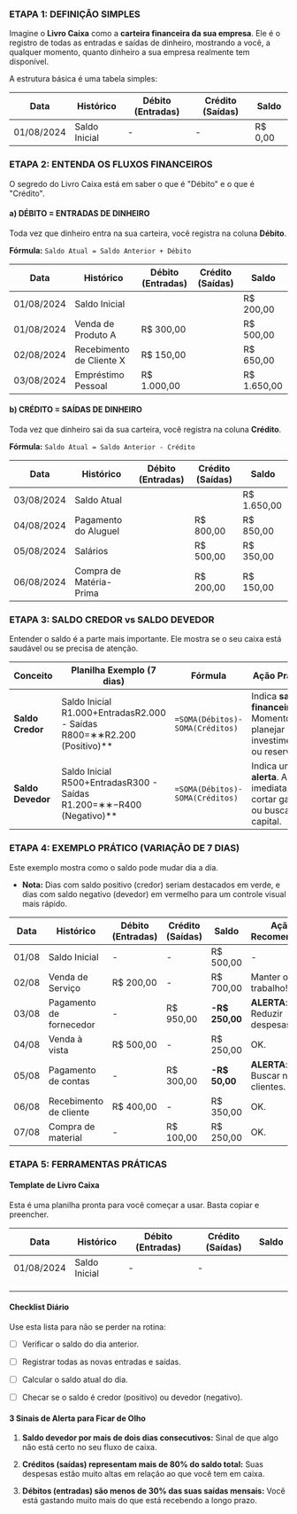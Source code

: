 ### **ETAPA 1: DEFINIÇÃO SIMPLES**

Imagine o **Livro Caixa** como a **carteira financeira da sua empresa**. Ele é o registro de todas as entradas e saídas de dinheiro, mostrando a você, a qualquer momento, quanto dinheiro a sua empresa realmente tem disponível.

A estrutura básica é uma tabela simples:

| Data       | Histórico     | Débito (Entradas) | Crédito (Saídas) | Saldo   |
| ---------- | ------------- | ----------------- | ---------------- | ------- |
| 01/08/2024 | Saldo Inicial | -                 | -                | R$ 0,00 |

### **ETAPA 2: ENTENDA OS FLUXOS FINANCEIROS**

O segredo do Livro Caixa está em saber o que é "Débito" e o que é "Crédito".

#### **a) DÉBITO = ENTRADAS DE DINHEIRO**

Toda vez que dinheiro entra na sua carteira, você registra na coluna **Débito**.

**Fórmula:** `Saldo Atual = Saldo Anterior + Débito`

| Data       | Histórico                | Débito (Entradas) | Crédito (Saídas) | Saldo       |
| ---------- | ------------------------ | ----------------- | ---------------- | ----------- |
| 01/08/2024 | Saldo Inicial            |                   |                  | R$ 200,00   |
| 01/08/2024 | Venda de Produto A       | R$ 300,00         |                  | R$ 500,00   |
| 02/08/2024 | Recebimento de Cliente X | R$ 150,00         |                  | R$ 650,00   |
| 03/08/2024 | Empréstimo Pessoal       | R$ 1.000,00       |                  | R$ 1.650,00 |

#### **b) CRÉDITO = SAÍDAS DE DINHEIRO**

Toda vez que dinheiro sai da sua carteira, você registra na coluna **Crédito**.

**Fórmula:** `Saldo Atual = Saldo Anterior - Crédito`

| Data       | Histórico               | Débito (Entradas) | Crédito (Saídas) | Saldo       |
| ---------- | ----------------------- | ----------------- | ---------------- | ----------- |
| 03/08/2024 | Saldo Atual             |                   |                  | R$ 1.650,00 |
| 04/08/2024 | Pagamento do Aluguel    |                   | R$ 800,00        | R$ 850,00   |
| 05/08/2024 | Salários                |                   | R$ 500,00        | R$ 350,00   |
| 06/08/2024 | Compra de Matéria-Prima |                   | R$ 200,00        | R$ 150,00   |

### **ETAPA 3: SALDO CREDOR vs SALDO DEVEDOR**

Entender o saldo é a parte mais importante. Ele mostra se o seu caixa está saudável ou se precisa de atenção.

| Conceito          | Planilha Exemplo (7 dias)                                               | Fórmula                         | Ação Prática                                                                |
| ----------------- | ----------------------------------------------------------------------- | ------------------------------- | --------------------------------------------------------------------------- |
| **Saldo Credor**  | Saldo Inicial R1.000+EntradasR2.000 - Saídas R800=∗∗R2.200 (Positivo)** | `=SOMA(Débitos)-SOMA(Créditos)` | Indica **saúde financeira**. Momento de planejar investimentos ou reservas. |
| **Saldo Devedor** | Saldo Inicial R500+EntradasR300 - Saídas R1.200=∗∗−R400 (Negativo)**    | `=SOMA(Débitos)-SOMA(Créditos)` | Indica um **alerta**. Ação imediata: cortar gastos ou buscar capital.       |

### **ETAPA 4: EXEMPLO PRÁTICO (VARIAÇÃO DE 7 DIAS)**

Este exemplo mostra como o saldo pode mudar dia a dia.

- **Nota:** Dias com saldo positivo (credor) seriam destacados em verde, e dias com saldo negativo (devedor) em vermelho para um controle visual mais rápido.

| Data  | Histórico               | Débito (Entradas) | Crédito (Saídas) | Saldo          | Ação Recomendada                   |
| ----- | ----------------------- | ----------------- | ---------------- | -------------- | ---------------------------------- |
| 01/08 | Saldo Inicial           | -                 | -                | R$ 500,00      | -                                  |
| 02/08 | Venda de Serviço        | R$ 200,00         | -                | R$ 700,00      | Manter o bom trabalho!             |
| 03/08 | Pagamento de fornecedor | -                 | R$ 950,00        | **-R$ 250,00** | **ALERTA**: Reduzir despesas.      |
| 04/08 | Venda à vista           | R$ 500,00         | -                | R$ 250,00      | OK.                                |
| 05/08 | Pagamento de contas     | -                 | R$ 300,00        | **-R$ 50,00**  | **ALERTA**: Buscar novos clientes. |
| 06/08 | Recebimento de cliente  | R$ 400,00         | -                | R$ 350,00      | OK.                                |
| 07/08 | Compra de material      | -                 | R$ 100,00        | R$ 250,00      | OK.                                |

### **ETAPA 5: FERRAMENTAS PRÁTICAS**

#### **Template de Livro Caixa**

Esta é uma planilha pronta para você começar a usar. Basta copiar e preencher.

| Data       | Histórico     | Débito (Entradas) | Crédito (Saídas) | Saldo |
| ---------- | ------------- | ----------------- | ---------------- | ----- |
| 01/08/2024 | Saldo Inicial | -                 | -                |       |
|            |               |                   |                  |       |
|            |               |                   |                  |       |
|            |               |                   |                  |       |

#### **Checklist Diário**

Use esta lista para não se perder na rotina:

- [ ] Verificar o saldo do dia anterior.

- [ ] Registrar todas as novas entradas e saídas.

- [ ] Calcular o saldo atual do dia.

- [ ] Checar se o saldo é credor (positivo) ou devedor (negativo).

#### **3 Sinais de Alerta para Ficar de Olho**

1. **Saldo devedor por mais de dois dias consecutivos:** Sinal de que algo não está certo no seu fluxo de caixa.

2. **Créditos (saídas) representam mais de 80% do saldo total:** Suas despesas estão muito altas em relação ao que você tem em caixa.

3. **Débitos (entradas) são menos de 30% das suas saídas mensais:** Você está gastando muito mais do que está recebendo a longo prazo.
